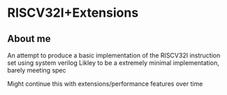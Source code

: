 # RISCV32I+Extensions



## About me

An attempt to produce a basic implementation of the RISCV32I instruction set using system verilog
Likley to be a extremely minimal implementation, barely meeting spec

Might continue this with extensions/performance features over time